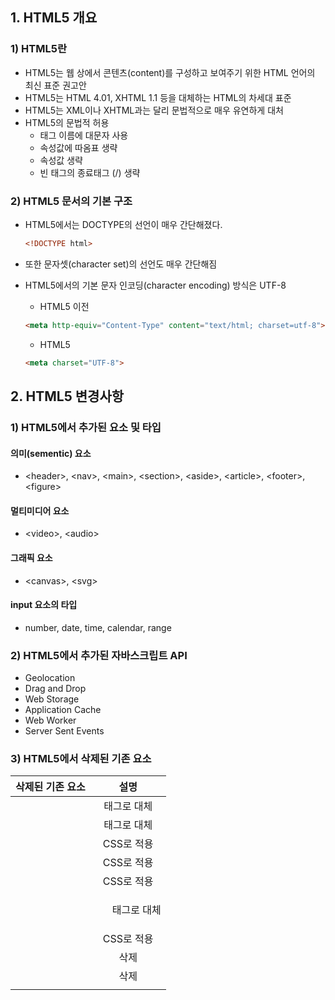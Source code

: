 ## 1. HTML5 개요

### 1) HTML5란

- HTML5는 웹 상에서 콘텐츠(content)를 구성하고 보여주기 위한 HTML 언어의 최신 표준 권고안
- HTML5는 HTML 4.01, XHTML 1.1 등을 대체하는 HTML의 차세대 표준
- HTML5는 XML이나 XHTML과는 달리 문법적으로 매우 유연하게 대처
- HTML5의 문법적 허용
  - 태그 이름에 대문자 사용
  - 속성값에 따옴표 생략
  - 속성값 생략
  - 빈 태그의 종료태그 (/) 생략

### 2) HTML5 문서의 기본 구조

- HTML5에서는 DOCTYPE의 선언이 매우 간단해졌다.

  ```html
  <!DOCTYPE html>
  ```

- 또한 문자셋(character set)의 선언도 매우 간단해짐

- HTML5에서의 기본 문자 인코딩(character encoding) 방식은 UTF-8

  - HTML5 이전

  ```html
  <meta http-equiv="Content-Type" content="text/html; charset=utf-8">
  ```

  - HTML5

  ```html
  <meta charset="UTF-8">
  ```

## 2. HTML5 변경사항

### 1) HTML5에서 추가된 요소 및 타입

#### 의미(sementic) 요소

- &lt;header&gt;, &lt;nav>, &lt;main>, &lt;section>, &lt;aside>, &lt;article>, &lt;footer>, &lt;figure>

#### 멀티미디어 요소

- &lt;video&gt;, &lt;audio&gt;

#### 그래픽 요소

- &lt;canvas&gt;, &lt;svg&gt;

#### input 요소의 타입

- number, date, time, calendar, range

### 2) HTML5에서 추가된 자바스크립트 API

- Geolocation
- Drag and Drop
- Web Storage
- Application Cache
- Web Worker
- Server Sent Events

### 3) HTML5에서 삭제된 기존 요소

| 삭제된 기존 요소 |         설명         |
| :--------------: | :------------------: |
|    <acronym>     |  <abbr> 태그로 대체  |
|     <applet>     | <object> 태그로 대체 |
|    <basefont>    |      CSS로 적용      |
|      <big>       |      CSS로 적용      |
|     <center>     |      CSS로 적용      |
|      <dir>       |   <ul> 태그로 대체   |
|      <font>      |      CSS로 적용      |
|     <frame>      |         삭제         |
|    <frameset>    |         삭제         |
|    <noframes>    |         삭제         |
|     <strike>     |      CSS로 적용      |
|       <tt>       |      CSS로 적용      |

### 4) 웹 브라우저의 HTML5 지원

- 현재 최신 버전의 주요 웹 브라우저들은 모두 HTML5를 지원

- 하지만 HTML5의 새로운 요소들이 구형 버전의 웹 브라우저에서는 제대로 표현되지 않을 수도 있다.

- 따라서 구형 버전의 웹 브라우저에 자신이 알지 못하는 새로운 HTML 요소를 다루는 방법을 알려주어야 한다.

- 다음 예제는 웹 브라우저가 알지 못하는 새로운 HTML 요소를 어떻게 다뤄야 하는지 알려주는 방법이다.

  ```html
  <!DOCTYPE html>
  <html lang="ko">
  <head>
  	<meta charset="UTF-8">
  	<title>HTML5 Changes</title>
  	<script>document.createElement("newPara")</script>
  	<style>
  		newPara {
  			background-color: #F0F0F0;
  			display: block;
  			padding: 10px;
  			font-size: 14px;
  		} 
  	</style> 
  </head>
  <body>
  	<h1>새로운 HTML 요소의 정의</h1>
  	<h2>제목 2입니다.</h2>
  	<p>단락입니다.</p>
  	<newPara>우리 수업에서만 사용하는 단락입니다!</newPara>
  </body>
  </html>
  ```

  ![결과 1](https://user-images.githubusercontent.com/58800295/87220511-57e40880-c39f-11ea-952b-b510631192fb.png)

- 위와 같은 방법을 사용하면 모든 새로운 요소를 웹 브라우저에 설명할 수 있음
- 하지만 익스플로러 8과 그 이전 버전에서는 위와 같이 HTML 요소를 새롭게 정의하는 것을 허용하지 않음
- 이럴 때는 HTML Shiv 방법을 사용해야 함

### 5) HTML Shiv 방법

```html
<!--[if lt IE 9]>
<script src="http://html5shiv.googlecode.com/svn/trunk/html5.js">
</script>
<![endif]-->
```

- 위의 주석 코드를 &lt;head&gt; 태그 내에 삽입한다.

- 그러면 익스플로러 8과 그 이전 버전의 브라우저만이 이 자바스크립트 파일을 읽고 적용

- 이와 같은 방법으로 익스플로러 8과 그 이전 버전에서도 HTML5의 새로운 요소들을 자유롭게사용

  

```html
<!DOCTYPE html>
<html lang="ko">
<head>
	<meta charset="UTF-8">
	<title>HTML5 Changes</title>
<!--[if lt IE 9]>
<script src="http://html5shiv.googlecode.com/svn/trunk/html5.js">
</script>
<![endif]-->
<style>
	header {
		background-color:lightgrey;
		height:100px;
	}
	nav {
		background-color:#339999;
		color:white;
		width:200px;
		height:300px;
		float:left;
	}
	section {
		width:200px;
		text-align:left;
		float:left;
		padding:10px;
	}
	footer {
		background-color:#FFCC00;
		height:100px;
		clear:both;
	}
	header, nav, section, footer { text-align:center; }
	header, footer { line-height:100px; }
	nav, section { line-height:240px; }
</style>
</head>
<body>
	<h1>HTML Shiv 방법</h1>
	<header>
		<h2>HEADER 영역</h2>
	</header>
	<nav>
		<h2>NAV 영역</h2>
	</nav>
	<section>
		<p>SECTION 영역</p>
	</section>
	<footer>
		<h2>FOOTER 영역</h2>
	</footer>
</body>
</html>
```

## 3.  HTML5 추가 요소

### 1) HTML5에서 추가된 의미(sementic)요소

|  의미 요소   |                             설명                             |
| :----------: | :----------------------------------------------------------: |
|   <header>   | HTML 문서나 섹션(section) 부분에 대한 헤더(header)를 정의함. |
|    <nav>     | HTML 문서 사이를 탐색할 수 있는 링크(link)의 집합을 정의함.  |
|    <main>    |          HTML 문서의 주요 콘텐츠(content)를 정의함.          |
|  <section>   |          HTML 문서에서 섹션(section) 부분을 정의함.          |
|  <article>   |  HTML 문서에서 독립적인 하나의 기사(article) 부분을 정의함.  |
|   <aside>    |  HTML 문서에서 페이지 부분 이외의 콘텐츠(content)를 정의함.  |
|   <figure>   | HTML 문서에서 그래픽과 비디오 등의 독립적인 콘텐츠(content)를 정의함. |
| <figcaption> |              figure 요소를 위한 캡션을 정의함.               |
|   <footer>   | HTML 문서나 섹션(section) 부분에 대한 푸터(footer)를 정의함. |
|    <bdi>     |  기본 출력방향과는 다른 방향으로 출력되는 텍스트를 정의함.   |
|    <mark>    |                하이라이팅된 텍스트를 정의함.                 |
|  <details>   |    사용자가 보거나 숨길 수 있는 추가적인 설명문을 정의함.    |
|  <summary>   |             details 요소에 나타날 내용을 정의함.             |
|   <dialog>   |    다이얼로그(dialog) 박스나 다이얼로그 윈도우를 정의함.     |
|  <menuitem>  | 사용자가 팝업 메뉴(popup menu)를 통해 선택할 수 있는 메뉴의 아이템(menu item)을 정의함. |
|   <meter>    |            정해진 범위 내의 스칼라 치수를 정의함.            |
|  <progress>  |               작업에 대한 진행 정도를 정의함.                |
|    <ruby>    |                  루비(ruby) 문자를 선언함.                   |
|     <rt>     |               본문 위에 나타날 문자를 정의함.                |
|     <rp>     | 루비(ruby) 문자를 지원하지 않는 브라우저에서만 나타날 내용을 정의함. |
|    <time>    |                    날짜와 시간을 정의함.                     |
|    <wbr>     | br 요소와는 달리 긴 단어가 화면의 맨 끝에 오면 상황에 따라 줄 바꿈 할 곳을 미리 정의함. |

### 2) HTML5에서 추가된 다양한 타입의 input 요소

| form 요소  |                             설명                             |
| :--------: | :----------------------------------------------------------: |
| <datalist> |     input 요소에 대해 미리 정의된 옵션 리스트를 명시함.      |
|  <keygen>  | form 요소 안에 두 개의 키(key)를 만들어주는 생성기를 명시함. |
|  <output>  |      스크립트 등으로 실행된 계산의 결과를 바로 나타냄.       |

### 3) HTML5에서 추가된 input 요소의 타입

#### 1.number

- &lt;input&gt; 태그의 type 속성값을 "number"로 설저하면 , input 요소는 사용자가 숫자를 입력할 수 있도록 해준다.

- number 타입이 일반 text 타입과 다른 점은 입력 필드 우측에 숫자의 크기를 조절할 수 있는 상하 버튼이 생기는 점

- 브라우저의 지원 여부에 따라 min 속성과 max 속성을 이용해 숫자 선택에 제한 값을 설정 가능

  ```html
  <!DOCTYPE html>
  <html lang="ko">
  <head>
  	<meta charset="UTF-8">
  	<title>HTML5 Input Types</title>
  </head>
  <body>
  	<h1>number 타입을 이용한 숫자 입력</h1>
  	<form action="/examples/media/request.php">
  		여러분이 가장 좋아하는 숫자는 몇인가요?<br>
  		(단, 1부터 9까지에서 골라주세요!)<br><br>
  		<input type="number" name="favnum" min="1" max="9">
  		<input type="submit" value="전송">
  	</form>
  </body>
  </html>
  ```

  ![결과2](https://user-images.githubusercontent.com/58800295/87221660-aa75f280-c3a8-11ea-8003-b6b719b56011.png)

#### 2. range(입력범위지정)

- &lt;input&gt; 태그의 type 속성 값을 "range"로 설정하면, input 요소는 사용자가 일정 범위 안의 값만을 입력할 수 있도록 해줌

- 브라우저 지원 여부에 따라 값을 선택하기 위한 수평 조절바를 보여준다.

  ```html
  <!DOCTYPE html>
  <html lang="ko">
  <head>
  	<meta charset="UTF-8">
  	<title>HTML5 Input Types</title>
  </head>
  <body>
  	<h1>range 타입을 이용한 값의 입력</h1>
  	<form action="/examples/media/request.php">
  		여러분이 가장 좋아하는 숫자는 몇인가요?<br>
  		이번에는 수평바를 조절해서 골라주세요!<br><br>
  		0 <input type="range" name="favnum" min="1" max="9"> 9
  		<input type="submit" value="전송">
  	</form>
  </body>
  </html>
  ```

  ![Untitled1](https://user-images.githubusercontent.com/58800295/87222055-9384cf80-c3ab-11ea-9612-0e0f394cf83f.gif)

#### 3. color(색상입력)

- &lt;input&gt; 태그의 type 속성값을 "color"로 설정하면, input 요소는 사용자가 색상을 입력할 수 있도록 해준다.

- 선택된 색상은 #를 제외한 6자리 16진수 색상값으로 전송

- 브라우저 지원 여부에 따라 색상을 선택하기 위한 도구를 보여줌

  ```html
  <!DOCTYPE html>
  <html lang="ko">
  <head>
  	<meta charset="UTF-8">
  	<title>HTML5 Input Types</title>
  </head>
  <body>
  	<h1>color 타입을 이용한 색상 선택</h1>
  	<form action="/examples/media/request.php">
  		가장 좋아하는 색을 골라주세요 :<br><br>
  		<input type="color" name="favcolor" value="#CC6600">
  		<input type="submit" value="전송">
  	</form>
  </body>
  </html>
  ```

  ![Untitled1](https://user-images.githubusercontent.com/58800295/87222154-73a1db80-c3ac-11ea-9bdb-8f10ac550ed4.gif)

#### 4. date (날짜입력)

- &lt;input&gt; 태그의 type 속성값을 "date"로 설정하면, input 요소는 사용자가 날짜를 입력할 수 있도록 해준다.
- 브라우저 지원 여부에 따라 날짜를 선택하기 위한 캘린더를 보여준다.

```html
<!DOCTYPE html>
<html lang="ko">
<head>
	<meta charset="UTF-8">
	<title>HTML5 Input Types</title>
</head>
<body>
	<h1>date 타입을 이용한 날짜 선택</h1>
	<form action="/examples/media/request.php">
		이 수업을 처음 들은 날을 기억하시나요?<br><br>
		<input type="date" name="startday">
		<input type="submit" value="전송">
	</form>
</body>
</html>
```

![Untitled1](https://user-images.githubusercontent.com/58800295/87222229-26723980-c3ad-11ea-9003-39f169ab2577.gif)

#### 5.time(시간 입력)

- &lt;input&gt; 태그의 type 속성값을 "time"으로 설정하면, input 요소는 사용자가 시간을 입력할 수 있도록 해준다.

- 브라우저 지원 여부에 따라 시간을 선택하기 위한 도구를 보여준다.

  ```html
  <!DOCTYPE html>
  <html lang="ko">
  <head>
  	<meta charset="UTF-8">
  	<title>HTML5 Input Types</title>
  </head>
  <body>
  	<h1>time 타입을 이용한 시간 선택</h1>
  	<form action="/examples/media/request.php">
  		여러분이 태어난 시간은 몇 시인가요?<br><br>
  		<input type="time" name="birthtime">
  		<input type="submit" value="전송">
  	</form>
  </body>
  </html>
  ```

  ![Untitled1](https://user-images.githubusercontent.com/58800295/87404650-63327080-c5f9-11ea-8be0-defde80be987.gif)

#### 6. datetime-local (날짜와 시간 입력)

- &lt;input&gt; 태그의 type 속성값을 "datetime-local"로 설정하면, input 요소는 날짜와 시간을 입력할 수 있도록 해준다.

- 브라우저 지원 여부에 따라 날짜를 선택하기 위한 캘린더와 시간을 선택하기 위한 도구를 보여준다.

  ```html
  <!DOCTYPE html>
  <html lang="ko">
  <head>
  	<meta charset="UTF-8">
  	<title>HTML5 Input Types</title>
  </head>
  <body>
  	<h1>datetime-local 타입을 이용한 날짜와 시간 선택</h1>
  	<form action="/examples/media/request.php">
  		이 수업을 처음 들은 날을 골라주세요!<br>
  		그렇다면 혹시 그 시간도 기억하시나요?<br><br>
  		<input type="datetime-local" name="starttime">
  		<input type="submit" value="전송">
  	</form>
  </body>
  </html>
  ```

  ![Untitled1](https://user-images.githubusercontent.com/58800295/87405563-96c1ca80-c5fa-11ea-90bd-9b00d0030480.gif)

#### 7. month(연도와 월 입력)

- &lt;input&gt; 태그의 type 속성값을 "month"로 설정하면, input 요소는 사용자가 연도와 월을 입력할 수 있게 해준다.

- 브라우저 지원 여부에 따라 연도와 월을 선택하기 위한 캘린더를 보여준다.

  ```html
  <!DOCTYPE html>
  <html lang="ko">
  <head>
  	<meta charset="UTF-8">
  	<title>HTML5 Input Types</title>
  </head>
  <body>
  	<h1>month 타입을 이용한 연도와 월 선택</h1>
  	<form action="/examples/media/request.php">
  		여러분이 태어난 연월을 선택해 보세요!<br><br>
  		<input type="month" name="birthmonth">
  		<input type="submit" value="전송">
  	</form>
  </body>
  </html>
  ```

  ![Untitled1](https://user-images.githubusercontent.com/58800295/87406682-01bfd100-c5fc-11ea-9236-985fe27f4708.gif)

#### 8. week(연도와 주 입력)

- &lt;input&gt; 태그의 type 속성값을 "week"로 설정하면, input 요소는 사용자가 연도와 몇 번째 주인지 입력할 수 있도록 해준다.

- 브라우저 지원 여부에 따라 연도와 주를 선택하기 위한 캘린더를 보여준다.

  ```html
  <!DOCTYPE html>
  <html lang="ko">
  <head>
  	<meta charset="UTF-8">
  	<title>HTML5 Input Types</title>
  </head>
  <body>
  	<h1>week 타입을 이용한 연도와 주 선택</h1>
  	<form action="/examples/media/request.php">
  		오늘이 이번 달의 몇 번째 주인지 선택해주세요! <br>
  		<input type="week" name="nthweek">
  		<input type="submit" value="전송">
  	</form>
  </body>
  </html>
  ```

  ![Untitled1](https://user-images.githubusercontent.com/58800295/87407394-0f298b00-c5fd-11ea-8bb5-e4f93718acc4.gif)

#### 9. email(이메일 입력)

- &lt;input&gt; 태그의 type 속성 값을 "email"로 설정하면, input 요소는 사용자가 email 주소를 입력할 수 있도록 해준다.

- 브라우저 지원 여부에 따라 전송할 때 입력한 email 주소가 유효한 email 주소인지 자동으로 검사해준다.

  ```html
  <!DOCTYPE html>
  <html lang="ko">
  <head>
  	<meta charset="UTF-8">
  	<title>HTML5 Input Types</title>
  </head>
  <body>
  	<h1>email 타입을 이용한 email 주소 입력</h1>
  	<form action="/examples/media/request.php">
  		여러분의 이메일 주소를 입력해 주세요 :<br><br>
  		<input type="email" name="email">
  		<input type="submit" value="전송">
  	</form>
  </body>
  </html>
  ```

  ![Untitled1](https://user-images.githubusercontent.com/58800295/87408045-e950b600-c5fd-11ea-8461-788677fcac42.gif)

#### 10. tel(전화번호 입력)

- &lt;input&gt; 태그의 type 속성값을 "tel"로 설정하면, input 요소는 사용자가 전화번호를 입력할 수있도록 해준다.

  ```html
  <!DOCTYPE html>
  <html lang="ko">
  <head>
  	<meta charset="UTF-8">
  	<title>HTML5 Input Types</title>
  </head>
  <body>
  	<h1>tel 타입을 이용한 전화번호 입력</h1>
  	<form action="/examples/media/request.php">
  		여러분의 전화번호를 입력해 주세요 :<br><br>
  		<input type="tel" name="tel">
  		<input type="submit" value="전송">
  	</form>
  </body>
  </html>
  ```

  ![Untitled1](https://user-images.githubusercontent.com/58800295/87408732-dee2ec00-c5fe-11ea-9fc0-c1cb94fff585.gif)

#### 11. url(URL 주소 입력)

- &lt;input&gt; 태그의 type 속성값을 "url"로 설정하면, input 요소는 사용자가 URL 주소를 입력할 수 있도록 해준다.

- 브라우저 지원 여부에 따라 전송할 때 입력한 URL 주소가 유효한 URL 주소인지 자동으로 검사한다.

  ```html
  <!DOCTYPE html>
  <html lang="ko">
  <head>
  	<meta charset="UTF-8">
  	<title>HTML5 Input Types</title>
  </head>
  <body>
  	<h1>url 타입을 이용한 URL 주소 입력</h1>
  	<form action="/examples/media/request.php">
  		TCPSchool의 URL 주소를 입력해 주세요 :<br><br>
  		<input type="url" name="url">
  		<input type="submit" value="전송"><br><br>
  		("http://"까지 모두 정확히 입력해야 전송할 수 있습니다.)
  	</form>
  </body>
  </html>
  ```

  ![Untitled1](https://user-images.githubusercontent.com/58800295/87408459-7267ed00-c5fe-11ea-97df-393b718519b5.gif)

#### 12.  search(검색어 입력)

- &lt;input&gt; 태그의 type 속성값을 "search"로 설정하면, input 요소는 사용자가 검색어를 입력할 수 있도록 해준다.

- 이런 검색 필드는 보통 텍스트 필드(text field)와 동일하게 동작한다.

- search 타입이 일반 text 타입과 다른 점은 입력 필드에 검색어를 입력하면, 입력 필드 우측에 입력된 검색어를 바로 삭제할 수 있는 X 표시가 생긴다는 점이다.

  ```html
  <!DOCTYPE html>
  <html lang="ko">
  <head>
  	<meta charset="UTF-8">
  	<title>HTML5 Input Types</title>
  </head>
  <body>
  	<h1>search 타입을 이용한 검색어 입력</h1>
  	<form action="/examples/media/request.php">
  		여러분이 평소에 가장 많이 찾아본 검색어를 입력해 주세요 :<br><br>
  		<input type="search" name="keyword">
  		<input type="submit" value="전송">
  	</form>
  </body>
  </html>
  ```

  ![Untitled1](https://user-images.githubusercontent.com/58800295/87409101-6f213100-c5ff-11ea-964c-adcd805d4d39.gif)

## 4. Input 요소의 속성

### 1) input 요소의 속성

- input 요소는 다양한 속성을 가질 수 있다.
- HTML에서 자주 사용되는 input 요소의 대표적인 속성
  1. value
  2. readonly
  3. disabled
  4. maxlength
  5. size

### 2)  HTML5 form 요소의 속성

- HTML5에서 새롭게 추가된 form 요소의 속성은 다음과 같다.
  1. autocomplete
  2. novalidate

### 3)  HTML5 input 요소의 속성

- HTML5에서 새롭게 추가된 input 요소의 속성은 다음과 같다.
  1. autocomplete
  2. autofocus
  3. form
  4. formaction
  5. formenctype
  6. formmethod
  7. formnovalidate
  8. formtarget
  9. height and width
  10. list
  11. min and max
  12. multiple
  13. pattern
  14. placeholder
  15. required
  16. step
  17. 